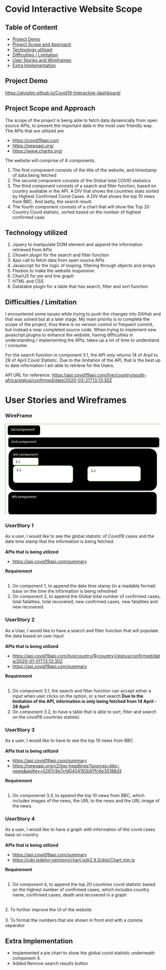 # Covid Interactive Website Scope

## Table of Content
- [Project Demo](#Project-Demo)
- [Project Scope and Approach](#Project-Scope-and-Approach)
- [Technology utilized](#Technology-utilized)
- [Difficulties / Limitation](#Difficulties-/-Limitation)
- [User Stories and Wireframes](#User-Stories-and-Wireframes)
- [Extra Implementation](#Extra-Implementation)

## Project Demo
https://alvislim.github.io/Covid19-Interactive-dashboard/ <br />

## Project Scope and Approach
The scope of the project is being able to fetch data dynamically from open source APIs, to present the important data in the most user friendly way.
The APIs that are utilized are
- https://covid19api.com
- https://newsapi.org/
- https://www.chartjs.org/

The website will comprise of 4 components. 
1. The first component consists of the title of the website, and timestamp of data being fetched
2. The second component consists of the Global total COVID statistics
3. The third component consists of a search and filter function, based on country available in the API. A DIV that shows the countries stats sorted by Highest Confirmed Covid Cases. A DIV that shows the top 10 news from BBC. And lastly, the search result.
4. The fourth component consists of a chart that will show the Top 20 Country Covid statistic, sorted based on the number of highest confirmed case.

## Technology utilized 
1. Jquery to manipulate DOM element and append the information retrieved from APIs
2. Chosen plugin for the search and filter function
3. Ajax call to fetch data from open source APIs
4. Javascript for the logic of looping, filtering through objects and arrays
5. Flexbox to make the website responsive
6. ChartJS for pie and line graph
7. HTML and CSS 
8. Datatable plugin for a table that has search, filter and sort function

## Difficulties / Limitation
I encountered some issues while trying to push the changes into GitHub and that was solved but at a later stage. My main priority is to  complete the scope of the project, thus there is no version control or frequent commit, but instead a near completed source code.
When trying to implement new javascript plugins to enhance the website, having difficulties in understanding / implementing the APIs, takes up a lot of time to understand / consume.

For the search function in component 3.1, the API only returns 14 of Arpil to 28 of April Covid Statistic. Due to the limitation of the API, that is the best up to date information I am able to retrieve for the Users. 

API URL for reference: https://api.covid19api.com/live/country/south-africa/status/confirmed/date/2020-03-21T13:13:30Z

# User Stories and Wireframes
### WireFrame
![WireFrame Image](https://github.com/alvislim/Covid19-Interactive-dashboard/blob/master/Wireframe/Untitled.png)

 ### UserStory 1
 As a user, I would like to see the global statistic of Covid19 cases and the date time stamp that the information is being fetched.<br />
 <br />
 **APIs that is being utilized** 
 - https://api.covid19api.com/summary <br />

**Requirement** <br />
 <br />
 1. On component 1, to append the date time stamp (in a readable format) base on the time the information is being refreshed <br />
 2. On component 2, to append the Global total number of confirmed cases, total fatalities, total recovered, new confirmed cases, new fatalities and new recovered. <br />

 ### UserStory 2
 As a User, I would like to have a search and filter function that will populate the data based on user input <br />
 <br />
 **APIs that is being utilized** 
 - https://api.covid19api.com/live/country/${country}/status/confirmed/date/2020-01-01T13:13:30Z <br />
 - https://api.covid19api.com/summary <br />

**Requirement** <br />
 <br />
 1. On component 3.1, the search and filter function can accept either a input when user clicks on the option, or a text search  **Due to the limitation of the API, information is only being fetched from 14 April - 28 April** <br />
 2. On component 3.2, to have a table that is able to sort, filter and search on the covid19 countries statistic
 
 ### UserStory 3
 As a user, I would like to have to see the top 10 news from BBC <br />
 <br />
 **APIs that is being utilized**
 - https://api.covid19api.com/summary <br />
 - https://newsapi.org/v2/top-headlines?sources=bbc-news&apiKey=0297c9e7cfd0454192b97fc6e35188d3 <br />

**Requirement** <br />
 <br />
1. On componenet 3.3, to append the top 10 news from BBC, which includes images of the news, the URL to the news and the URL image of the news. <br />

 
 ### UserStory 4
 As a user, I would like to have a graph with information of the covid cases base on country <br />
 <br />
 **APIs that is being utilized**
 - https://api.covid19api.com/summary <br />
 - https://cdn.jsdelivr.net/npm/chart.js@2.9.3/dist/Chart.min.js <br />

**Requirement** <br />
	  <br />
1. On component 4, to append the top 20 countries covid statistic based on the highest number of confirmed cases, which includes country name, confirmed cases, death and recovered in a graph <br />
<br />
		2. To further improve the UI of the website <br />
		<br />
		3. To format the numbers that are shown in front end with a comma separator 
	
## Extra Implementation
- Implemented a pie chart to show the global covid statistic underneath component 4.  <br />
- Added Remove search results button 
